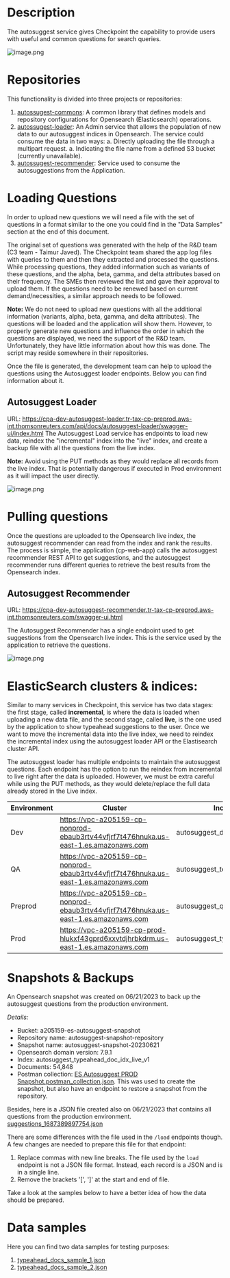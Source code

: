 # Description
The autosuggest service gives Checkpoint the capability to provide users with useful and common questions for search queries. 

![image.png](/.attachments/image-ca98fb62-61b3-411c-ab68-c5bf8d1da613.png)

# Repositories
This functionality is divided into three projects or repositories:
1. [autossugest-commons](https://dev.azure.com/tr-tax-checkpoint/Checkpoint/_git/autosuggest-commons): A common library that defines models and repository configurations for Opensearch (Elasticsearch) operations.
2. [autossugest-loader](https://dev.azure.com/tr-tax-checkpoint/Checkpoint/_git/autosuggest-loader): An Admin service that allows the population of new data to our autosuggest indices in Opensearch. The service could consume the data in two ways: 
   a. Directly uploading the file through a multipart request.
   a. Indicating the file name from a defined S3 bucket (currently unavailable).
3. [autossugest-recommender](https://dev.azure.com/tr-tax-checkpoint/Checkpoint/_git/autosuggest-recommender): Service used to consume the autosuggestions from the Application.

# Loading Questions
In order to upload new questions we will need a file with the set of questions in a format similar to the one you could find in the "Data Samples" section at the end of this document.

The original set of questions was generated with the help of the R&D team (C3 team - Taimur Javed). The Checkpoint team shared the app log files with queries to them and then they extracted and processed the questions. While processing questions, they added information such as variants of these questions, and the alpha, beta, gamma, and delta attributes based on their frequency. The SMEs then reviewed the list and gave their approval to upload them. If the questions need to be renewed based on current demand/necessities, a similar approach needs to be followed.

**Note:** We do not need to upload new questions with all the additional information (variants, alpha, beta, gamma, and delta attributes). The questions will be loaded and the application will show them. However, to properly generate new questions and influence the order in which the questions are displayed, we need the support of the R&D team. Unfortunately, they have little information about how this was done. The script may reside somewhere in their repositories.

Once the file is generated, the development team can help to upload the questions using the Autosuggest loader endpoints. Below you can find information about it.

## Autosuggest Loader
URL: https://cpa-dev-autosuggest-loader.tr-tax-cp-preprod.aws-int.thomsonreuters.com/api/docs/autosuggest-loader/swagger-ui/index.html
The Autosuggest Load service has endpoints to load new data, reindex the "incremental" index into the "live" index, and create a backup file with all the questions from the live index.

**Note:** Avoid using the PUT methods as they would replace all records from the live index. That is potentially dangerous if executed in Prod environment as it will impact the user directly.

![image.png](/.attachments/image-41fa7200-7162-4fa9-b5c1-8128cc53b12b.png)

# Pulling questions
Once the questions are uploaded to the Opensearch live index, the autosuggest recommender can read from the index and rank the results. The process is simple, the application (cp-web-app) calls the autosuggest recommender REST API to get suggestions, and the autosuggest recommender runs different queries to retrieve the best results from the Opensearch index.

## Autosuggest Recommender
URL: https://cpa-dev-autosuggest-recommender.tr-tax-cp-preprod.aws-int.thomsonreuters.com/swagger-ui.html

The Autosuggest Recommender has a single endpoint used to get suggestions from the Opensearch live index. This is the service used by the application to retrieve the questions.

![image.png](/.attachments/image-6141d4ee-edac-4f4d-898e-3c07d3728520.png)
# ElasticSearch clusters & indices:

Similar to many services in Checkpoint, this service has two data stages: the first stage, called **incremental**, is where the data is loaded when uploading a new data file, and the second stage, called **live**, is the one used by the application to show typeahead suggestions to the user. Once we want to move the incremental data into the live index, we need to reindex the incremental index using the autosuggest loader API or the Elastisearch cluster API.

The autosuggest loader has multiple endpoints to maintain the autosuggest questions. Each endpoint has the option to run the reindex from incremental to live right after the data is uploaded. However, we must be extra careful while using the PUT methods, as they would delete/replace the full data already stored in the Live index.


| Environment | Cluster | Incremental index | Live index |
|-------------|---------|------------|---------------|
| Dev     | https://vpc-a205159-cp-nonprod-ebaub3rtv44vfjrf7t476hnuka.us-east-1.es.amazonaws.com | autosuggest_dev_typeahead_doc_idx_inc | autosuggest_dev_typeahead_doc_idx_live  |
| QA      | https://vpc-a205159-cp-nonprod-ebaub3rtv44vfjrf7t476hnuka.us-east-1.es.amazonaws.com | autosuggest_test_typeahead_doc_idx_inc | autosuggest_test_typeahead_doc_idx_live  |
| Preprod | https://vpc-a205159-cp-nonprod-ebaub3rtv44vfjrf7t476hnuka.us-east-1.es.amazonaws.com | autosuggest_qed_typeahead_doc_idx_inc | autosuggest_qed_typeahead_doc_idx_live  |
| Prod    | https://vpc-a205159-cp-prod-hlukxf43gprd6xxvtdjhrbkdrm.us-east-1.es.amazonaws.com    | autosuggest_typeahead_doc_idx_inc | autosuggest_typeahead_doc_idx_live |

# Snapshots & Backups
An Opensearch snapshot was created on 06/21/2023 to back up the autosuggest questions from the production environment.

_Details:_
- Bucket: a205159-es-autosuggest-snapshot
- Repository name: autosuggest-snapshot-repository
- Snapshot name: autosuggest-snapshot-20230621
- Opensearch domain version: 7.9.1
- Index: autosuggest_typeahead_doc_idx_live_v1
- Documents: 54,848
- Postman collection: [ES Autosuggest PROD Snapshot.postman_collection.json](/.attachments/ES%20Autosuggest%20PROD%20Snapshot.postman_collection-d068e352-01d7-4011-9581-6186355c38a2.json). This was used to create the snapshot, but also have an endpoint to restore a snapshot from the repository.

Besides, here is a JSON file created also on 06/21/2023 that contains all questions from the production environment.
[suggestions_1687389897754.json](/.attachments/suggestions_1687389897754-4605d52f-96cd-4fc0-85cb-b2658013630f.json)

There are some differences with the file used in the `/load` endpoints though. A few changes are needed to prepare this file for that endpoint:
1. Replace commas with new line breaks. The file used by the `load` endpoint is not a JSON file format. Instead, each record is a JSON and is in a single line.
2. Remove the brackets '[', ']' at the start and end of file.

Take a look at the samples below to have a better idea of how the data should be prepared.
# Data samples
Here you can find two data samples for testing purposes:
1. [typeahead_docs_sample_1.json](/.attachments/typeahead_docs_sample_1-364351ce-1d26-4928-bc7c-85b5228fefdd.json)
2. [typeahead_docs_sample_2.json](/.attachments/typeahead_docs_sample_2-0bec4243-7c17-4285-b73f-7f951fb34ecf.json)